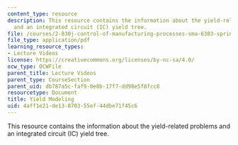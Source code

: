```yaml
---
content_type: resource
description: This resource contains the information about the yield-related problems
  and an integrated circuit (IC) yield tree.
file: /courses/2-830j-control-of-manufacturing-processes-sma-6303-spring-2008/4aff1e21de13870355ef44dbe71f45c6_lecture10.pdf
file_type: application/pdf
learning_resource_types:
- Lecture Videos
license: https://creativecommons.org/licenses/by-nc-sa/4.0/
ocw_type: OCWFile
parent_title: Lecture Videos
parent_type: CourseSection
parent_uid: db787a5c-faf9-0e0b-17f7-dd98e5f8fcc8
resourcetype: Document
title: Yield Modeling
uid: 4aff1e21-de13-8703-55ef-44dbe71f45c6
---
```

This resource contains the information about the yield-related problems and an integrated circuit (IC) yield tree.